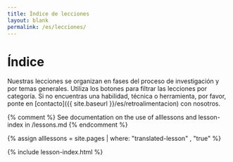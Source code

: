 ```yaml
---
title: Índice de lecciones
layout: blank
permalink: /es/lecciones/
---
```



# Índice

Nuestras lecciones se organizan en fases del proceso de investigación y por temas generales. Utiliza los botones para filtrar las lecciones por categoría. Si no encuentras una habilidad, técnica o herramienta, por favor, ponte en [contacto]({{ site.baseurl }}/es/retroalimentacion) con nosotros.


{% comment %}
See documentation on the use of alllessons and lesson-index in /lessons.md
{% endcomment %}

{% assign alllessons = site.pages | where: "translated-lesson" , "true" %}

{% include lesson-index.html %}

